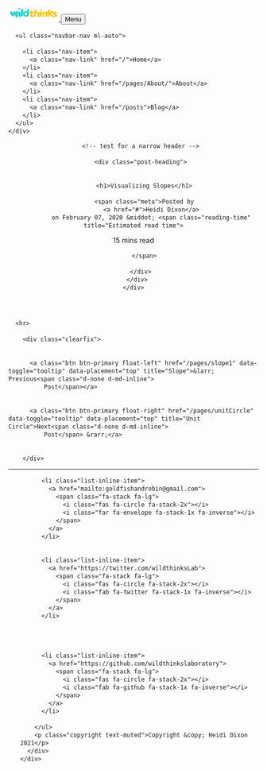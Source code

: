 <!DOCTYPE html>

<html>

<head>

  <meta charset="utf-8">
  <meta name="viewport" content="width=device-width, initial-scale=1, shrink-to-fit=no">

  

  <link rel="icon" href="http://wildthinks.org/assets/images/favicon.png">

  <title>
    Visualizing Slopes - wildthinks
    
  </title>

  <meta name="description" content="I&#39;ve been thinking a lot about slopes as I put together my calculus app. In calculus we use slopes to measure how much the value of a function changes in rel...">

  <link href='https://fonts.googleapis.com/css?family=Lora:400,700,400italic,700italic' rel='stylesheet' type='text/css'>

  <link href='https://fonts.googleapis.com/css?family=Asap:300italic,400italic,600italic,700italic,800italic,400,300,600,700,800' rel='stylesheet' type='text/css'>

  <link href='https://fonts.googleapis.com/css?family=Open+Sans:300italic,400italic,600italic,700italic,800italic,400,300,600,700,800' rel='stylesheet' type='text/css'>

  <link rel="stylesheet" href="/assets/vendor/bootstrap/css/bootstrap.min.css">

  <link rel="stylesheet" href="/assets/vendor/fontawesome-free/css/all.min.css">

  <link rel="stylesheet" href="/assets/main.css">
  <link rel="canonical" href="https://wildthinks.org/pages/slopes">
  <link rel="alternate" type="application/rss+xml" title="wildthinks" href="/feed.xml">

  
  <link rel=stylesheet href="https://unpkg.com/smartdown/dist/lib/smartdown.css">
<link rel=stylesheet href="https://unpkg.com/smartdown/dist/lib/fonts.css">
<script type="text/javascript" src="https://unpkg.com/smartdown/dist/lib/smartdown.js">
</script>
<script type="text/javascript" src="https://unpkg.com/smartdown/dist/lib/calc_handlers.js"></script>
<script type="text/x-smartdown" id="Home">
I've been thinking a lot about slopes as I put together my calculus app. In calculus we use slopes to measure how much the value of a function changes in relation to it's dependent variable.  What does that really mean and how can we build intuition about it?  We're all familiar with the **area model**. It's used in classrooms around the world as an intuitive geometric model of a product.  In this post I'm going to talk about the **slope model**.  Slopes give a visual way to show a ratio or quotient and they are an intuitive way to model rates of change.

### Modeling Rates and Ratios with Slopes

In the area model, we place two one dimensional quatities at $90^\circ$ to each other.  We extend these two lines into a two dimensional rectangle.  The area of the rectangle is the product of the two sides.  The slope model begins the same way with two orthagonal one dimensional lines.  Instead of forming a rectangle, we draw a third line to form a triangle.  The value  we are interested in in this geometric construction is the slope of the third line which is the quotient of the the two original quantities.   

![](/smartblog/img/posts/area_slope.svg)

The quotient $\frac{A}{B}$ can also be written as $\tan(a)$. In otherwords, we've mapped the quotient of two quantities onto an angle.  We tend to associate the area model with multiplication and slopes with quotients, but we can divide with the area model and you can multiply with the slope model by allowing our two starting dimensions to take on fractional values less than one.  

The slope model is great for describing ratios and rates.  Let's take a look at a problem.

#### --partialborder problem1

**Problem**

Ingrid drives from the city of Eugene to the city of Bend.  She travels 140 miles in 2.8 hours. Drag the red dot to show the ratio of 140 miles to 2.8 hours.  

```javascript /playable/autoplay
//smartdown.import=https://cdnjs.cloudflare.com/ajax/libs/jsxgraph/0.99.7/jsxgraphcore.js

smartdown.importCssUrl('https://cdnjs.cloudflare.com/ajax/libs/jsxgraph/0.99.7/jsxgraph.css');

const myDiv = this.div;
myDiv.style.width = '100%';
myDiv.style.height = '100%';
myDiv.style.margin = 'auto';
myDiv.innerHTML = `<div id='box' class='jxgbox' style='height:400px;'>`;


// let height = 15;
// let width = height * (myDiv.offsetWidth * 0.6 / 600);

JXG.Options.axis.ticks.majorHeight = 40;
JXG.Options.layer['line'] = 5;
// create the board
let board0 = JXG.JSXGraph.initBoard('box', {boundingbox:[-2,200,4,-50], keepaspectratio:false, axis:false, showCopyright:false});

let xaxis = board0.create('axis', [[0, 0], [1,0]], 
      {name:'hours', 
      withLabel: true,
      label: {
        fontSize: 20,
        position: 'rt',  // possible values are 'lft', 'rt', 'top', 'bot'
        offset: [-80, 20]   // (in pixels)
      }
      });
let yaxis = board0.create('axis', [[0, 0], [0, 1]], 
      {name:'miles', 
      withLabel: true, 
      label: {
        fontSize: 20,
        position: 'rt',  // possible values are 'lft', 'rt', 'top', 'bot'
        offset: [-120, -20]   // (in pixels)
        }
      });   



let x1 = board0.create('point', [0, 0], {name: '', color:'blue', fixed: true, size:3});


let p = board0.create('point', [0,0], {name:'', color:'red', size:6, visible:true, showInfoBox:false});

// snap p to grid
board0.on('update', function() {

  let snapY = Math.floor(p.Y() / 5) * 5;
  if ((p.Y() - snapY) > 2.5) { snapY += 5 }

  let snapX = Math.floor(10 * p.X()) / 10;
  if ((p.X() - snapX) > 0.05) { snapX += 0.10 }

  p.moveTo([snapX,snapY]);

});

let segment = board0.create('segment', [x1, p], {strokeColor:'blue', strokeWidth:3 });
let x2 = board0.create('point', [
  function() { return p.X(); },
  0 ], 
  {name:'', color:'blue', fixed:true, size:3 });

let rise = board0.create('segment', [p, x2], {strokeColor:'blue', dash:2, strokeWidth:3 });
let run = board0.create('segment', [x1, x2], {strokeColor:'blue', dash:2, strokeWidth:3 });
// let circle = board0.create('circle', [x1, p], { strokeColor:'black', strokeWidth:2 });

let slope = function() { return p.Y()/p.X(); }
let slopeText = board0.create('text', [
  function() {  return p.X() + p.X() / Math.sqrt(p.X() * p.X() + p.Y() * p.Y()) + 0.1; },
  function() {  return p.Y() + p.Y() / Math.sqrt(p.X() * p.X() + p.Y() * p.Y()); },
  function() { 
    if (p.X() == 0) { return 'Inf'; }
    return 'slope = ' + (p.Y() / p.X()).toFixed(2) + ' mph'; }], 
  {fontSize:16});

let riseText = board0.create('text', [
  function() { if (x2.X() > x1.X()) { return x2.X() + 0.1; } 
         return x2.X() - 0.8; },
  function() { return p.Y()/2; },
  function() { return p.Y().toString() + ' miles'; }], 
  {fontSize:12, visible:true});

let runText = board0.create('text', [
  function() { return x2.X()/2; },
  -20,
  function() { return p.X().toFixed(1).toString() + ' hours'; }], {fontSize:12, visible:true});


```
What is Ingrid's average speed? [](:?speed) mph


```javascript/autoplay
smartdown.setVariable('speed', '');
this.dependOn = ['speed'];


this.depend = function() {
  if (env.speed === '50') {
    smartdown.showDisclosure('highfive','','transparent,bottomright,shadow');
    setTimeout(function () {
           smartdown.hideDisclosure('highfive','','');
      }, 3000);
  }
};
```

# :::: highfive
# --colorbox c1
High five! :raised_hand:
# --colorbox
# ::::


#### --partialborder

list of example questions that can be solved with the slope model.
Highlight how two quantities are changing in proportion to each other.
Liner models.  Look in math books for examples.
Thinking about how two values change together.

### Mapping Slopes to Reals and Reals to Slopes

There is a one to one mapping between the real number line and the set of all slopes. If we take the real number line

![](/smartblog/img/posts/realline.pdf)

we can draw each real number $m$ as a line passing through $(0,0)$ with slope $m$. 

![](/smartblog/img/posts/slopeline.pdf)

Positive values between $0$ and $1$ take up the first $50%$ of our quarter circle.  The range $\[1 \ldots 10 \]$ use approximately $43%$ and the range $\[10 \ldots + \infty \]$ is squished into the last $7%$.  Negative slopes are a mirrored across the $y$ axis. The function $\tan(x)$ maps a uniform range from $[0 \ldots \Pi]$ to these strangely skewed points. mapped onto a uniform range of angles.

```javascript /playable/autoplay
//smartdown.import=https://cdnjs.cloudflare.com/ajax/libs/jsxgraph/0.99.7/jsxgraphcore.js

smartdown.importCssUrl('https://cdnjs.cloudflare.com/ajax/libs/jsxgraph/0.99.7/jsxgraph.css');

const myDiv = this.div;
myDiv.style.width = '100%';
myDiv.style.height = '100%';
myDiv.style.margin = 'auto';
myDiv.innerHTML = `<div id='left' style='height:600px; width:60%; float:left; border:1px solid gray;background:#FFFFFF;border-radius:8px;'></div><div id='right' style='height:600px; width:39%; float:left; border: 1px solid gray;background:#CCEEFF;border-radius:8px;';></div>`;



let height = 15;
let width = height * (myDiv.offsetWidth * 0.6 / 600);

//JXG.Options.axis.ticks.majorHeight = 40;
JXG.Options.layer['line'] = 5;
// create the board
let board0 = JXG.JSXGraph.initBoard('left', {boundingbox:[-width,height,width,-height], keepaspectratio:true, axis:false, showCopyright:false});

let xaxis = board0.create('axis', [[0, 0], [1,0]], 
      {name:'', 
      withLabel: true,
      label: {
        fontSize: 20,
        position: 'rt',  // possible values are 'lft', 'rt', 'top', 'bot'
        offset: [-80, 20]   // (in pixels)
      }
      });
let yaxis = board0.create('axis', [[0, 0], [0, 1]], 
      {name:'', 
      withLabel: true, 
      label: {
        fontSize: 20,
        position: 'rt',  // possible values are 'lft', 'rt', 'top', 'bot'
        offset: [-120, -20]   // (in pixels)
        }
      });   



let x1 = board0.create('point', [0, 0], {name: '', color:'blue', fixed: true, size:3});

for (let i=1; i < 11; i += 9) {
  let s1 = board0.create('point', [ 
    Math.sqrt(95 / (i*i + 1)),
    i * Math.sqrt(95 / (i*i + 1)) ], 
    {visible:false});
  let s2 = board0.create('point', [ 
    Math.sqrt(105 / (i*i + 1)),
    i * Math.sqrt(105 / (i*i + 1)) ], 
    {visible:false});
  board0.create('line', [s1,s2],{strokeColor:'#BBBBBB', strokeWidth:1});

  let s3 = board0.create('point', [ 
    -Math.sqrt(95 / (i*i + 1)),
    i * Math.sqrt(95 / (i*i + 1)) ], 
    {visible:false});
  let s4 = board0.create('point', [ 
    -Math.sqrt(105 / (i*i + 1)),
    i * Math.sqrt(105 / (i*i + 1)) ], 
    {visible:false});
  board0.create('line', [s3,s4],{strokeColor:'#BBBBBB', strokeWidth:1});

  let sText1 = board0.create('text', [
  Math.sqrt(110.25 / (i*i + 1)),
  i * Math.sqrt(110.25 / (i*i + 1)),
  i ], 
  {fontSize:12, color:'black'});

  let sText2 = board0.create('text', [
  - Math.sqrt(110.25 / (i*i + 1)) - 1,
  i * Math.sqrt(110.25 / (i*i + 1)),
  -i ], 
  {fontSize:12, color:'black'});

}

let slope_circle = board0.create('circle', [x1, [10,0]], { strokeColor:'#999999', strokeWidth:2 });


let p = board0.create('point', [4,4], {name:'', color:'red', size:6, visible:true, showInfoBox:false});

// // snap p to grid
// board0.on('update', function() {
//   let snapX = Math.floor(p.X());
//   let snapY = Math.floor(p.Y());
//   let delta = 0.5;

//   if ((p.X() - snapX) > delta) { snapX += 1 }
//   if ((p.Y() - snapY) > delta) { snapY += 1 }
//   p.moveTo([snapX,snapY]);

// });

let segment = board0.create('segment', [x1, p], {strokeColor:'blue', strokeWidth:3 });
let x2 = board0.create('point', [
  function() { return p.X(); },
  0 ], 
  {name:'', color:'blue', fixed:true, size:3 });

let rise = board0.create('segment', [p, x2], {strokeColor:'blue', dash:2, strokeWidth:3 });
let run = board0.create('segment', [x1, x2], {strokeColor:'blue', dash:2, strokeWidth:3 });
// let circle = board0.create('circle', [x1, p], { strokeColor:'black', strokeWidth:2 });

let slope = function() { return p.Y()/p.X(); }
let slopeText = board0.create('text', [
  function() {  return p.X() + p.X() / Math.sqrt(p.X() * p.X() + p.Y() * p.Y()); },
  function() {  return p.Y() + p.Y() / Math.sqrt(p.X() * p.X() + p.Y() * p.Y()); },
  function() { 
    if (p.X() == 0) { return 'Inf'; }
    return (p.Y() / p.X()).toFixed(2); }], 
  {fontSize:16});

// create the board
JXG.Options.axis.ticks.majorHeight = 40;
let board1 = JXG.JSXGraph.initBoard('right', {boundingbox:[-Math.PI/2,60,Math.PI + 1,-60], keepaspectratio:false, axis:false, showCopyright:false});
let xaxis2 = board1.create('axis', 
  [[0, 0], [1,0]], {
  needsRegularUpdate: false, 
  ticks:{
    label:{offset:[-10,-10]},
    scale: Math.PI, 
    scaleSymbol: 'π'
    } 
 }
);
let yaxis2 = board1.create('axis', [[0, 0], [0, 1]], 
      {name:'', 
      withLabel: true, 
      label: {
        fontSize: 20,
        position: 'rt',  // possible values are 'lft', 'rt', 'top', 'bot'
        offset: [-120, -20]   // (in pixels)
        }
      });   

// parabala and it's derivative
let f = function(x) { return  Math.tan(x); };
let angle = function() { 
  let x = p.Y()/p.X();
  if (x > 0) {
    return Math.atan(x); 
  }
  return Math.atan(x) + Math.PI; 
}
let graph_f = board1.create('functiongraph', [f,0,Math.PI]);
let tanPt = board1.create('point', [
  angle,
  function() { return f(angle()); }], 
  { name:''})


board0.addChild(board1);

// this.sizeChanged = function() {     
//   board1.resizeContainer(myDiv.offsetWidth * workspaceDivWidth, pictureDivHeight);
//   board2.resizeContainer(myDiv.offsetWidth * pictureDivWidth, pictureDivHeight);
// };

// this.dependOn = [''];
// this.depend = function() {

// };

```

### Using Slopes to Compute Average Rate of Change

### Using Slopes to Compute Instantaneous Rates of Change

```javascript /playable/autoplay
//smartdown.import=https://cdnjs.cloudflare.com/ajax/libs/jsxgraph/0.99.7/jsxgraphcore.js

smartdown.importCssUrl('https://cdnjs.cloudflare.com/ajax/libs/jsxgraph/0.99.7/jsxgraph.css');

const myDiv = this.div;
myDiv.style.width = '100%';
myDiv.style.height = '100%';
myDiv.style.margin = 'auto';
myDiv.innerHTML = `<div id='box2' class='jxgbox' style='height:500px;'>`;

JXG.Options.axis.ticks.majorHeight = 40;
// create the board
board2 = JXG.JSXGraph.initBoard('box2', {boundingbox:[-1,50,5,-4], keepaspectratio:false, axis:false});

var xaxis = board2.create('axis', [[0, 0], [1,0]], 
      {name:'time (s)', 
      withLabel: true,
      label: {
        fontSize: 20,
        position: 'rt',  // possible values are 'lft', 'rt', 'top', 'bot'
        offset: [-80, 20]   // (in pixels)
      }
      });
var yaxis = board2.create('axis', [[0, 0], [0, 1]], 
      {name:'distance (m)', 
      withLabel: true, 
      label: {
        fontSize: 20,
        position: 'rt',  // possible values are 'lft', 'rt', 'top', 'bot'
        offset: [-120, -20]   // (in pixels)
        }
      });   


 // parabala and it's derivative
var g = function(x) { return  x * x * x / 3; };
var graph_g = board2.create('functiongraph', [g,0,5], {strokeColor:'#7700FF', strokeWidth:2});
var gp = function(x) { return x * x; }
var graph_gp = board2.create('functiongraph', [gp,0,5], {strokeColor:'#0077FF', strokeWidth:2, visible:false});

// point x on axis we want to get derivative value
var x = board2.create('glider', [1, 0, xaxis], {name: 't', size:6, visible:false});

var gx = board2.create('point', [
    function() { return x.X(); },
    function() { return g(x.X()); } 
  ], {name:'', color:'blue', fixed:true, visible:false});

// the slider point for the secant
var x_h = board2.create('glider', [x.X() + 3, 0, xaxis], {name:'t + h', size:6, color:'green',visible:false} ); 
// sliding point on parabala 
var gx_h = board2.create('point', [
                function() { return x_h.X(); }, 
                function() { return g(x_h.X()); }
          ], {name:'', color: 'blue', fixed: true, size:3, visible:false});

// secant line
var secant = board2.create('line', [gx, gx_h], {strokeColor:'#FF5522', visible:false});
var secantSlope = function() { 
  if (x.X() == x_h.X()) { return "UNDEFINED: divide by zero"; }
  return ((g(x.X()) - g(x_h.X()))/(x.X() - x_h.X())).toFixed(3).toString(); 
}

// print the slope of the secant line
var slopeText = board2.create('text',[1,25,
  function(){ return 'Slope of Secant Line = '+ secantSlope(); }], {fontSize:20, visible:false});
var hText = board2.create('text',[1,20,
  function(){ return 'h = '+ (x_h.X() - x.X()).toFixed(3); }], {fontSize:20, visible:false});


var p1 = board2.create('point', [1,1], {name:'',visible:false, fixed:true, color:'orange'});
var p2 = board2.create('point', [2,4], {name:'',visible:false, fixed:true, color:'orange'});
var p3 = board2.create('point', [3,9], {name:'',visible:false, fixed:true, color:'orange'});

smartdown.setVariable('s31', '');
smartdown.setVariable('s32', '');
smartdown.setVariable('s33', '');
smartdown.setVariable('start2', false);
smartdown.setVariable('improve2', false);

this.dependOn = ['s31','s32','s33','start2', 'improve2'];
this.depend = function() {

    if (env.improve2 == true) {
      smartdown.setVariable('improve2', false);
      x_h.setPositionDirectly(JXG.COORDS_BY_USER, [x.X() + (x_h.X() - x.X())/2,0]); 
      x_h.prepareUpdate().update(true).updateRenderer();
      gx_h.prepareUpdate().update(true).updateRenderer();
    }

    if (env.start2 == true) {
      secant.setAttribute({visible:true});
      x.setAttribute({visible:true});
      gx.setAttribute({visible:true});
      x_h.setAttribute({visible:true});
      gx_h.setAttribute({visible:true});
      slopeText.setAttribute({visible:true});  
      hText.setAttribute({visible:true});    
    }

    if (env.s31 == 1) {
      p1.setAttribute({visible:true});
      smartdown.showDisclosure('correct','','bottomright,transparent,shadow'); 
      setTimeout(function () {
           smartdown.hideDisclosure('correct','','bottomright'); 
      }, 3000);
    }
    if (env.s32 == 4) {
      p2.setAttribute({visible:true});
      smartdown.showDisclosure('correct','','bottomright,transparent,shadow'); 
      setTimeout(function () {
           smartdown.hideDisclosure('correct','','bottomright'); 
      }, 3000);
    }
    if (env.s33 == 9) {
      p3.setAttribute({visible:true});
      smartdown.showDisclosure('correct','','bottomright,transparent,shadow'); 
      setTimeout(function () {
           smartdown.hideDisclosure('correct','','bottomright'); 
      }, 3000);
    }
    if (env.s31 == 1 && env.s32 == 4 && env.s33 == 9) {
      graph_gp.setAttribute({visible:true});
      secant.setAttribute({visible:false});
      x.setAttribute({visible:false});
      gx.setAttribute({visible:false});
      x_h.setAttribute({visible:false});
      gx_h.setAttribute({visible:false});
      slopeText.setAttribute({visible:false});
      hText.setAttribute({visible:false});
    }
};

```
[Straight Line Approximation](:=start2=true) [Improve Approximation](:=improve2=true) [Application Notes](::instructions2/tooltip/transparent)

Find the rate of the car at these times.
Rate at time 1 [](:?s31) m/s
Rate at time 2 [](:?s32) m/s
Rate at time 3 [](:?s33) m/s

# :::: instructions2
Drag the red and green dots to the left and right. 
# ::::

</script>

  

  
</head>


<body>

  <!-- Navigation -->
<nav class="navbar navbar-expand-lg navbar-light fixed-top" id="mainNav">
  <div class="container">
    <a class="navbar-brand" href="/">  
      <img src="/assets/images/wildthinksLogo.svg" height="30">
    </a>
    <button class="navbar-toggler navbar-toggler-right" type="button" data-toggle="collapse" data-target="#navbarResponsive" aria-controls="navbarResponsive" aria-expanded="false" aria-label="Toggle navigation">
      Menu
      <i class="fa fa-bars"></i>
    </button>
    <div class="collapse navbar-collapse" id="navbarResponsive">
      
      <ul class="navbar-nav ml-auto">
      
        <li class="nav-item">
          <a class="nav-link" href="/">Home</a>
        </li>
        <li class="nav-item">
          <a class="nav-link" href="/pages/About/">About</a>
        </li>
        <li class="nav-item">
          <a class="nav-link" href="/posts">Blog</a>
        </li>
      </ul>
    </div>
  </div>
</nav>



  <!-- Page Header -->



<header id="header-wrapper" class="masthead" style="background-image: url('/img/posts/change.JPG')">


  <div class="overlay"></div>
  <div class="container">
    <div class="row">
      <div class="col-lg-8 col-md-10 mx-auto">

        <!-- test for a narrow header -->
        
        <div class="post-heading">
        

          <h1>Visualizing Slopes</h1>
          
          <span class="meta">Posted by
              <a href="#">Heidi Dixon</a>
              on February 07, 2020 &middot; <span class="reading-time" title="Estimated read time">
  
   15 mins  read </span>

          </span>

        </div>
      </div>
    </div>
  </div>

  

</header>


  
  <div class="container-fluid smartdown-outer-container smartdown-theme">
      <div class="col-xs-12 smartdown-container" id="blog-content">
      </div>

      <hr>

        <div class="clearfix">

          
          <a class="btn btn-primary float-left" href="/pages/slope1" data-toggle="tooltip" data-placement="top" title="Slope">&larr; Previous<span class="d-none d-md-inline">
              Post</span></a>
          
          
          <a class="btn btn-primary float-right" href="/pages/unitCircle" data-toggle="tooltip" data-placement="top" title="Unit Circle">Next<span class="d-none d-md-inline">
              Post</span> &rarr;</a>
          

        </div>
  </div>

  



  <!-- Footer -->

<hr>

<footer>
  <div class="container">
    <div class="row">
      <div class="col-lg-8 col-md-10 mx-auto">
        <ul class="list-inline text-center">
          
          <li class="list-inline-item">
            <a href="mailto:goldfishandrobin@gmail.com">
              <span class="fa-stack fa-lg">
                <i class="fas fa-circle fa-stack-2x"></i>
                <i class="far fa-envelope fa-stack-1x fa-inverse"></i>
              </span>
            </a>
          </li>
          
          
          <li class="list-inline-item">
            <a href="https://twitter.com/wildthinksLab">
              <span class="fa-stack fa-lg">
                <i class="fas fa-circle fa-stack-2x"></i>
                <i class="fab fa-twitter fa-stack-1x fa-inverse"></i>
              </span>
            </a>
          </li>
          
          
          
          
          <li class="list-inline-item">
            <a href="https://github.com/wildthinkslaboratory">
              <span class="fa-stack fa-lg">
                <i class="fas fa-circle fa-stack-2x"></i>
                <i class="fab fa-github fa-stack-1x fa-inverse"></i>
              </span>
            </a>
          </li>
          
        </ul>
        <p class="copyright text-muted">Copyright &copy; Heidi Dixon 2021</p>
      </div>
    </div>
  </div>
</footer>


  <script src="/assets/vendor/jquery/jquery.min.js"></script>
<script src="/assets/vendor/bootstrap/js/bootstrap.bundle.min.js"></script>
<script src="/assets/vendor/startbootstrap-clean-blog/js/clean-blog.min.js"></script>

<script src="/assets/scripts.js"></script>




  
  <script>
  /* global smartdown */
  var baseURL = '';
  var icons = {
    'rectangle' : `/assets/images/calculus/rectangle.svg`,
    'secant' : `/assets/images/calculus/secant.svg`,
    'ftc1' : `/assets/images/calculus/ftc1.svg`,
    'usamts2' : `/assets/images/calculus/usamts2.svg`,
    'usamts1' : `/assets/images/calculus/usamts1.svg`,
    'negaBinary' : `/assets/images/calculus/negaBinary.svg`,
    'string' : `/assets/images/calculus/strings.svg`,
    'derivative' : `/assets/images/calculus/derivative.svg`,
    'chainrule' : `/assets/images/calculus/chainrule.svg`,
    'fractal' : `/assets/images/calculus/fractal.svg`,
    'limits'  : `/assets/images/calculus/limits.svg`,
    'eToTheX' : `/assets/images/calculus/eToTheX.svg`,
    'ftc2' : `/assets/images/calculus/ftc2.svg`,
    'epsilonDelta': `/assets/images/calculus/epsilonDelta.svg`,
    'penrose' : `/assets/images/calculus/penrose.svg`,
    'circles' : `/assets/images/calculus/circles.svg`,
    'GR' : `/assets/images/calculus/GR.svg`,
    'Fib' : `/assets/images/calculus/FibDots.svg`,
    '2Ddots' : `/assets/images/calculus/2Ddots.svg`,
    'circCoord' : `/assets/images/calculus/circCoord.svg`
  };

  var multiparts = null;
  var current = null;


  function cardLoaded(url, cardKeySubhash, sourceText) {
    /* eslint no-invalid-this: 0 */
    sourceText = sourceText.trim();
    multiparts = smartdown.partitionMultipart(sourceText);

    if (url.endsWith('.md')) {
      const newPath = url.replace(/\.md$/, '/');
      current = newPath;
      history.pushState(null, null, newPath);
    }

    var output = document.getElementById('blog-content');
    smartdown.setHome(multiparts._default_, output, function() {
      document.body.scrollTop = 0; // For Chrome, Safari and Opera
      document.documentElement.scrollTop = 0; // For IE and Firefox

      if (cardKeySubhash) {
        const target = document.getElementById(cardKeySubhash);
        if (target) {
          target.scrollIntoView();
        }
      }

      smartdown.startAutoplay(output);
    });
  }

  function loadURL(url) {
    var oReq = new XMLHttpRequest();
    let cardKeySubhash = null;
    const hashPos = url.indexOf('#');
    if (hashPos >= 0) {
      cardKeySubhash = url.slice(hashPos + 1);
    }

    oReq.addEventListener('load', function() {
      cardLoaded(url, cardKeySubhash, this.responseText);
    });
    oReq.open('GET', url);
    oReq.send();
  }

  function loadInline() {
    smartdown.loadCardsFromDocumentScripts();
    var s = smartdown.smartdownScripts[0];

    cardLoaded(window.location.href, window.location.hash.slice(1), s.text);
  }

  function cardLoader(cardKey) {
    // console.log('cardLoader', cardKey);
    var part = multiparts[cardKey];
    if (part) {
      var output = document.getElementById('blog-content');
      smartdown.setHome(part, output, function() {
        smartdown.startAutoplay(output);
      });
    }
    else {
      var cardURL = cardKey;
      if (cardKey.indexOf('http') === 0) {
        cardURL = cardKey;
      }
      else {
        const expanded = smartdown.expandHrefWithLinkRules(cardURL);
        // console.log('cardloader', cardURL, expanded);
        cardURL = expanded;
      }
      // else if (cardKey.indexOf('/posts') === 0) {
      //   cardURL = `${baseURL}${cardKey}`;
      //   console.log('cardLoader', cardKey, cardURL);
      // }
      loadURL(cardURL);
    }
  }

  var calcHandlers = smartdown.defaultCalcHandlers;
  const linkRules = [
    {
      prefix: '/posts/',
      replace: baseURL + '/posts/',
    },
    {
      prefix: '/pages/',
      replace: baseURL + '/pages/',
    },
    {
      prefix: '/assets/',
      replace: baseURL + '/assets/',
    },
  ];



  window.addEventListener(
    'popstate',
    function(event) {
      const url = document.location.pathname;
      if (url.endsWith('/')) {
        const newPath = url.replace(/\/$/, '.md');
        // console.log('popstatex: ', url, newPath, current, window.location.hash);
        if (current && url !== current) {
          loadURL(newPath);
        }
      }
    },
    false);
  // window.addEventListener(
  //   'hashchange',
  //   function(event) {
  //     console.log(
  //       'hashchange document.location.pathname: ' + document.location.pathname,
  //       JSON.stringify(event.state));
  //   },
  //   false);

  smartdown.initialize(icons, `https://unpkg.com/smartdown/dist/`, loadInline, cardLoader, calcHandlers, linkRules);
</script>

  

  <!-- Global site tag (gtag.js) - Google Analytics -->
<script async src="https://www.googletagmanager.com/gtag/js?id=UA-XXXXXXXXX-X"></script>
<script>
  window.dataLayer = window.dataLayer || [];
  function gtag(){dataLayer.push(arguments);}
  gtag('js', new Date());

  gtag('config', 'UA-XXXXXXXXX-X');
</script>



</body>

</html>
